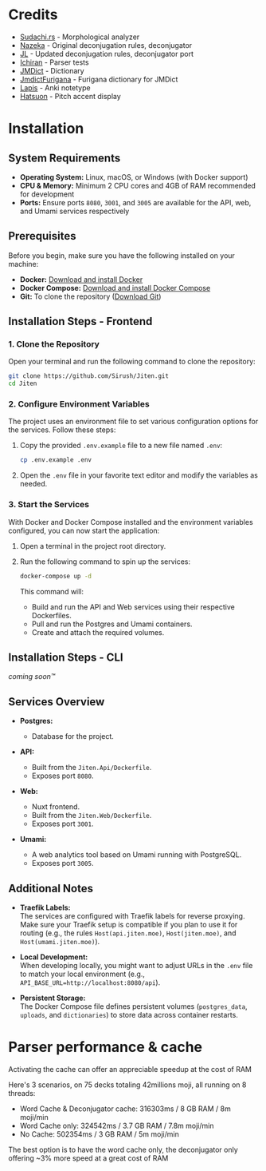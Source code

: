 # Credits
- [Sudachi.rs](https://github.com/WorksApplications/sudachi.rs) - Morphological analyzer
- [Nazeka](https://github.com/wareya/nazeka) - Original deconjugation rules, deconjugator
- [JL](https://github.com/rampaa/JL/tree/master) - Updated deconjugation rules, deconjugator port
- [Ichiran](https://github.com/tshatrov/ichiran) - Parser tests
- [JMDict](https://www.edrdg.org/wiki/index.php/JMdict-EDICT_Dictionary_Project) - Dictionary
- [JmdictFurigana](https://github.com/Doublevil/JmdictFurigana) - Furigana dictionary for JMDict
- [Lapis](https://github.com/donkuri/lapis) - Anki notetype
- [Hatsuon](https://github.com/DJTB/hatsuon) - Pitch accent display

# Installation

## System Requirements

- **Operating System:** Linux, macOS, or Windows (with Docker support)
- **CPU & Memory:** Minimum 2 CPU cores and 4GB of RAM recommended for development
- **Ports:** Ensure ports `8080`, `3001`, and `3005` are available for the API, web, and Umami services respectively

## Prerequisites

Before you begin, make sure you have the following installed on your machine:

- **Docker:** [Download and install Docker](https://docs.docker.com/get-docker/)
- **Docker Compose:** [Download and install Docker Compose](https://docs.docker.com/compose/install/)
- **Git:** To clone the repository ([Download Git](https://git-scm.com/downloads))

## Installation Steps - Frontend

### 1. Clone the Repository

Open your terminal and run the following command to clone the repository:

```bash
git clone https://github.com/Sirush/Jiten.git
cd Jiten
```

### 2. Configure Environment Variables

The project uses an environment file to set various configuration options for the services. Follow these steps:

1. Copy the provided `.env.example` file to a new file named `.env`:

   ```bash
   cp .env.example .env
   ```

2. Open the `.env` file in your favorite text editor and modify the variables as needed.

### 3. Start the Services

With Docker and Docker Compose installed and the environment variables configured, you can now start the application:

1. Open a terminal in the project root directory.
2. Run the following command to spin up the services:

   ```bash
   docker-compose up -d
   ```

   This command will:
   - Build and run the API and Web services using their respective Dockerfiles.
   - Pull and run the Postgres and Umami containers.
   - Create and attach the required volumes.

## Installation Steps - CLI

_coming soon™_

## Services Overview

- **Postgres:**
  - Database for the project.

- **API:**
  - Built from the `Jiten.Api/Dockerfile`.
  - Exposes port `8080`.

- **Web:**
  - Nuxt frontend.
  - Built from the `Jiten.Web/Dockerfile`.
  - Exposes port `3001`.

- **Umami:**
  - A web analytics tool based on Umami running with PostgreSQL.
  - Exposes port `3005`.

## Additional Notes

- **Traefik Labels:**  
  The services are configured with Traefik labels for reverse proxying. Make sure your Traefik setup is compatible if you plan to use it for routing (e.g., the rules `Host(api.jiten.moe)`, `Host(jiten.moe)`, and `Host(umami.jiten.moe)`).

- **Local Development:**  
  When developing locally, you might want to adjust URLs in the `.env` file to match your local environment (e.g., `API_BASE_URL=http://localhost:8080/api`).

- **Persistent Storage:**  
  The Docker Compose file defines persistent volumes (`postgres_data`, `uploads`, and `dictionaries`) to store data across container restarts.

# Parser performance & cache
Activating the cache can offer an appreciable speedup at the cost of RAM

Here's 3 scenarios, on 75 decks totaling 42millions moji, all running on 8 threads:

- Word Cache & Deconjugator cache: 316303ms / 8 GB RAM / 8m moji/min
- Word Cache only: 324542ms / 3.7 GB RAM / 7.8m moji/min
- No Cache: 502354ms / 3 GB RAM / 5m moji/min

The best option is to have the word cache only, the deconjugator only offering ~3% more speed at a great cost of RAM
